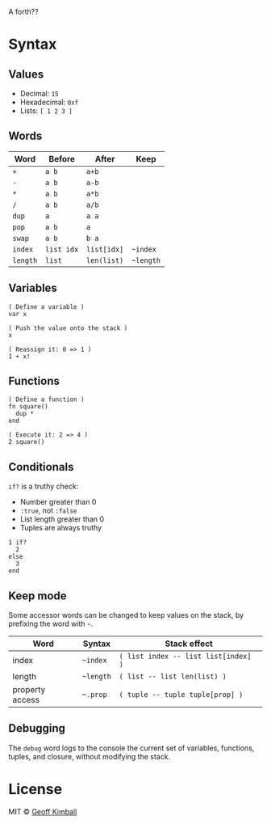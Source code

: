 A forth??

# Syntax

## Values

- Decimal: `15`
- Hexadecimal: `0xf`
- Lists: `[ 1 2 3 ]`

## Words

| Word | Before | After | Keep |
| ---- | ------ | ----- | ---- |
| `+`  | `a b`  | `a+b` | |
| `-`  | `a b`  | `a-b` | |
| `*`  | `a b`  | `a*b` | |
| `/`  | `a b`  | `a/b` | |
| `dup` | `a` | `a a` | |
| `pop` | `a b` | `a` | |
| `swap` | `a b` | `b a` | |
| `index` | `list idx` | `list[idx]` | `~index` |
| `length` | `list` | `len(list)` | `~length` |

## Variables

```
( Define a variable )
var x

( Push the value onto the stack )
x

( Reassign it: 0 => 1 )
1 + x!
```

## Functions

```
( Define a function )
fn square()
  dup *
end

( Execute it: 2 => 4 )
2 square()
```

## Conditionals

`if?` is a truthy check:

- Number greater than 0
- `:true`, not `:false`
- List length greater than 0
- Tuples are always truthy

```
1 if?
  2
else
  3
end
```

## Keep mode

Some accessor words can be changed to keep values on the stack, by prefixing the word with `~`.

| Word | Syntax | Stack effect |
| ---- | ------ | ------------ |
| index | `~index` | `( list index -- list list[index] )` |
| length | `~length` | `( list -- list len(list) )` |
| property access | `~.prop` | `( tuple -- tuple tuple[prop] )` |

## Debugging

The `debug` word logs to the console the current set of variables, functions, tuples, and closure, without modifying the stack.

# License

MIT &copy; [Geoff Kimball](https://geoffkimball.com)
